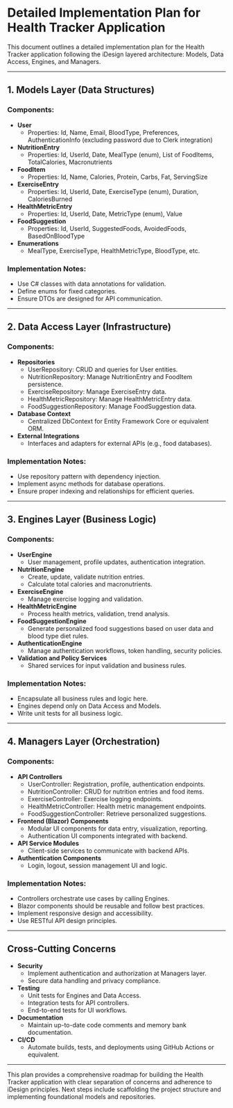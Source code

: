 # Detailed Implementation Plan for Health Tracker Application

This document outlines a detailed implementation plan for the Health Tracker application following the iDesign layered architecture: Models, Data Access, Engines, and Managers.

---

## 1. Models Layer (Data Structures)

### Components:
- **User**
  - Properties: Id, Name, Email, BloodType, Preferences, AuthenticationInfo (excluding password due to Clerk integration)
- **NutritionEntry**
  - Properties: Id, UserId, Date, MealType (enum), List of FoodItems, TotalCalories, Macronutrients
- **FoodItem**
  - Properties: Id, Name, Calories, Protein, Carbs, Fat, ServingSize
- **ExerciseEntry**
  - Properties: Id, UserId, Date, ExerciseType (enum), Duration, CaloriesBurned
- **HealthMetricEntry**
  - Properties: Id, UserId, Date, MetricType (enum), Value
- **FoodSuggestion**
  - Properties: Id, UserId, SuggestedFoods, AvoidedFoods, BasedOnBloodType
- **Enumerations**
  - MealType, ExerciseType, HealthMetricType, BloodType, etc.

### Implementation Notes:
- Use C# classes with data annotations for validation.
- Define enums for fixed categories.
- Ensure DTOs are designed for API communication.

---

## 2. Data Access Layer (Infrastructure)

### Components:
- **Repositories**
  - UserRepository: CRUD and queries for User entities.
  - NutritionRepository: Manage NutritionEntry and FoodItem persistence.
  - ExerciseRepository: Manage ExerciseEntry data.
  - HealthMetricRepository: Manage HealthMetricEntry data.
  - FoodSuggestionRepository: Manage FoodSuggestion data.
- **Database Context**
  - Centralized DbContext for Entity Framework Core or equivalent ORM.
- **External Integrations**
  - Interfaces and adapters for external APIs (e.g., food databases).

### Implementation Notes:
- Use repository pattern with dependency injection.
- Implement async methods for database operations.
- Ensure proper indexing and relationships for efficient queries.

---

## 3. Engines Layer (Business Logic)

### Components:
- **UserEngine**
  - User management, profile updates, authentication integration.
- **NutritionEngine**
  - Create, update, validate nutrition entries.
  - Calculate total calories and macronutrients.
- **ExerciseEngine**
  - Manage exercise logging and validation.
- **HealthMetricEngine**
  - Process health metrics, validation, trend analysis.
- **FoodSuggestionEngine**
  - Generate personalized food suggestions based on user data and blood type diet rules.
- **AuthenticationEngine**
  - Manage authentication workflows, token handling, security policies.
- **Validation and Policy Services**
  - Shared services for input validation and business rules.

### Implementation Notes:
- Encapsulate all business rules and logic here.
- Engines depend only on Data Access and Models.
- Write unit tests for all business logic.

---

## 4. Managers Layer (Orchestration)

### Components:
- **API Controllers**
  - UserController: Registration, profile, authentication endpoints.
  - NutritionController: CRUD for nutrition entries and food items.
  - ExerciseController: Exercise logging endpoints.
  - HealthMetricController: Health metric management endpoints.
  - FoodSuggestionController: Retrieve personalized suggestions.
- **Frontend (Blazor) Components**
  - Modular UI components for data entry, visualization, reporting.
  - Authentication UI components integrated with backend.
- **API Service Modules**
  - Client-side services to communicate with backend APIs.
- **Authentication Components**
  - Login, logout, session management UI and logic.

### Implementation Notes:
- Controllers orchestrate use cases by calling Engines.
- Blazor components should be reusable and follow best practices.
- Implement responsive design and accessibility.
- Use RESTful API design principles.

---

## Cross-Cutting Concerns

- **Security**
  - Implement authentication and authorization at Managers layer.
  - Secure data handling and privacy compliance.
- **Testing**
  - Unit tests for Engines and Data Access.
  - Integration tests for API controllers.
  - End-to-end tests for UI workflows.
- **Documentation**
  - Maintain up-to-date code comments and memory bank documentation.
- **CI/CD**
  - Automate builds, tests, and deployments using GitHub Actions or equivalent.

---

This plan provides a comprehensive roadmap for building the Health Tracker application with clear separation of concerns and adherence to iDesign principles. Next steps include scaffolding the project structure and implementing foundational models and repositories.
